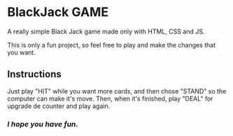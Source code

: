 # BlackJack GAME
A really simple Black Jack game made only with HTML, CSS and JS.

This is only a fun project, so feel free to play and make the changes that you want.

<h2>Instructions</h2>
<p>Just play "HIT" while you want more cards, and then chose "STAND" so the computer can make it's move. Then, when it's finished, play "DEAL" for upgrade de counter and play again.</p>

<h3><i>I hope you have fun.</i></h3>
